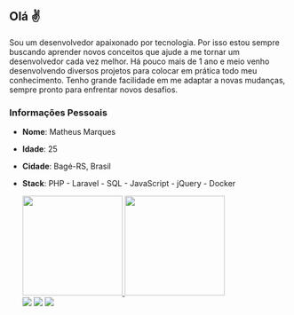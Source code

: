 ## Olá ✌️
Sou um desenvolvedor apaixonado por tecnologia. Por isso estou sempre buscando
aprender novos conceitos que ajude a me tornar um desenvolvedor cada vez melhor.
Há pouco mais de 1 ano e meio venho desenvolvendo diversos projetos para colocar em
prática todo meu conhecimento. Tenho grande facilidade em me adaptar a
novas mudanças, sempre pronto para enfrentar novos desafios.
  
### Informações Pessoais

* **Nome**: Matheus Marques
* **Idade**: 25
* **Cidade**: Bagé-RS, Brasil
* **Stack**: PHP - Laravel - SQL - JavaScript - jQuery - Docker
  

  <div>
            <a href="https://github.com/matheusmrqs4">
            <img loading="lazy" height="180em" src="https://github-readme-stats.vercel.app/api/top-langs/?username=matheusmrqs4&layout=compact&langs_count=7&theme=github_dark_dimmed"/>
            <img loading="lazy" height="180em" src="https://github-readme-stats.vercel.app/api?username=matheusmrqs4&show_icons=true&theme=github_dark_dimmed&include_all_commits=true&count_private=true"/>
              
  </div>

  
  <div>
            <a href="https://twitter.com/m_mrqsphp" target="_blank"><img src="https://img.shields.io/badge/Twitter-1DA1F2?style=for-the-badge&logo=twitter&logoColor=white" target="_blank"></a>
            <a href="https://www.linkedin.com/in/m-marqs1/" target="_blank"><img src="https://img.shields.io/badge/LinkedIn-0077B5?style=for-the-badge&logo=linkedin&logoColor=white" target="_blank"></a>
            <a href="mailto:matheusmrqs4@gmail.com" target="_blank"><img src="https://img.shields.io/badge/Gmail-D14836?style=for-the-badge&logo=gmail&logoColor=white" target="_blank"></a>
  </div>
